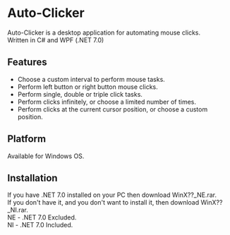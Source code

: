 # Auto-Clicker

Auto-Clicker is a desktop application for automating mouse clicks.
<br>Written in C# and WPF (.NET 7.0)

## Features
* Choose a custom interval to perform mouse tasks.
* Perform left button or right button mouse clicks.
* Perform single, double or triple click tasks.
* Perform clicks infinitely, or choose a limited number of times.
* Perform clicks at the current cursor position, or choose a custom position. 

## Platform
Available for Windows OS.

## Installation
If you have .NET 7.0 installed on your PC then download WinX??_NE.rar. 
<br>If you don't have it, and you don't want to install it, then download WinX??_NI.rar.
<br>NE - .NET 7.0 Excluded.
<br>NI - .NET 7.0 Included.
